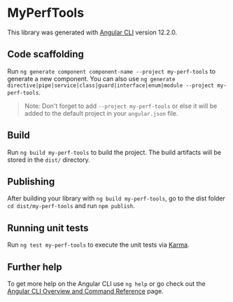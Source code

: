 # MyPerfTools

This library was generated with [Angular CLI](https://github.com/angular/angular-cli) version 12.2.0.

## Code scaffolding

Run `ng generate component component-name --project my-perf-tools` to generate a new component. You can also use `ng generate directive|pipe|service|class|guard|interface|enum|module --project my-perf-tools`.
> Note: Don't forget to add `--project my-perf-tools` or else it will be added to the default project in your `angular.json` file. 

## Build

Run `ng build my-perf-tools` to build the project. The build artifacts will be stored in the `dist/` directory.

## Publishing

After building your library with `ng build my-perf-tools`, go to the dist folder `cd dist/my-perf-tools` and run `npm publish`.

## Running unit tests

Run `ng test my-perf-tools` to execute the unit tests via [Karma](https://karma-runner.github.io).

## Further help

To get more help on the Angular CLI use `ng help` or go check out the [Angular CLI Overview and Command Reference](https://angular.io/cli) page.
